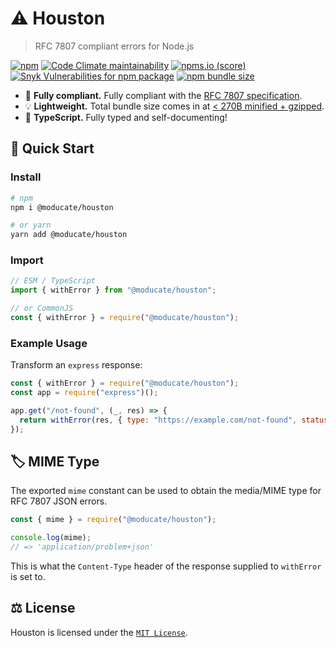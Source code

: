 # ⚠ Houston

> RFC 7807 compliant errors for Node.js

[![npm](https://img.shields.io/npm/v/moducate/houston)](https://npmjs.com/package/moducate/houston)
[![Code Climate maintainability](https://img.shields.io/codeclimate/maintainability/moducate/houston)](https://codeclimate.com/github/moducate/houston)
[![npms.io (score)](https://img.shields.io/npms-io/final-score/@moducate/houston)](https://api.npms.io/v2/package/%40moducate%2Fhouston)
[![Snyk Vulnerabilities for npm package](https://img.shields.io/snyk/vulnerabilities/npm/@moducate/houston)](#)
[![npm bundle size](https://img.shields.io/bundlephobia/min/@moducate/houston)](https://bundlephobia.com/package/moducate/houston)

- 📃 **Fully compliant.** Fully compliant with the [RFC 7807 specification](https://datatracker.ietf.org/doc/html/rfc7807).
- 💡 **Lightweight.** Total bundle size comes in at [< 270B minified + gzipped](https://bundlephobia.com/package/moducate/houston).
- 💪 **TypeScript.** Fully typed and self-documenting!

## 🚀 Quick Start

### Install

```bash
# npm
npm i @moducate/houston

# or yarn
yarn add @moducate/houston
```

### Import

```js
// ESM / TypeScript
import { withError } from "@moducate/houston";

// or CommonJS
const { withError } = require("@moducate/houston");
```

### Example Usage

Transform an `express` response:

```js
const { withError } = require("@moducate/houston");
const app = require("express")();

app.get("/not-found", (_, res) => {
  return withError(res, { type: "https://example.com/not-found", status: 404 })
});
```

## 🏷 MIME Type

The exported `mime` constant can be used to obtain the media/MIME type for RFC 7807 JSON errors.

```js
const { mime } = require("@moducate/houston");

console.log(mime);
// => 'application/problem+json'
```

This is what the `Content-Type` header of the response supplied to `withError` is set to.

## ⚖ License

Houston is licensed under the [`MIT License`](LICENSE).
